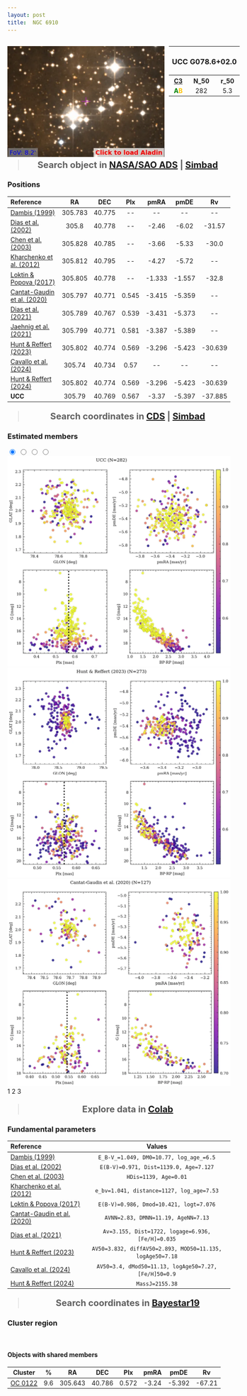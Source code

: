 ```yaml
---
layout: post
title:  NGC 6910
---
```

<div style="display: flex; justify-content: space-between; width:720px;height:250px">
<div style="text-align: center;">

<!-- Static image + data attributes for FOV and target -->
<img id="aladin_img"
     data-umami-event="aladin_load"
     src="https://raw.githubusercontent.com/ucc23/Q1P/main/plots/aladin/ngc6910.webp"
     alt="Click to load Aladin Lite" 
     style="width:355px;height:250px; cursor: pointer;"
     data-fov="0.177" 
     data-target="305.79 40.769"/>
<!-- Div to contain Aladin Lite viewer -->
<div id="aladin-lite-div" style="width:355px;height:250px;display:none;"></div>
<!-- Aladin Lite script (will be loaded after the image is clicked) -->
<script src="{{ site.baseurl }}/scripts/aladin_load.js"></script>

</div>
<!-- Left block -->

<table style="width:355px;height:250px;">
  <!-- Row 1 (title) -->
  <tr>
    <td colspan="5"><h3>UCC G078.6+02.0</h3></td>
  </tr>
  <!-- Row 2 -->
  <tr>
    <th style="text-align: center;"><a href="https://ucc.ar/faq#what-is-the-c3-parameter" title="Combined class">C3</a></th>
    <th style="text-align: center;"><div title="Stars with membership probability >50%">N_50</div></th>
    <th style="text-align: center;"><div title="Radius that contains half the members [arcmin]">r_50</div></th>
  </tr>
  <!-- Row 3 -->
  <tr>
    <td style="text-align: center;"><span style="color: green; font-weight: bold;">A</span><span style="color: #FFC300; font-weight: bold;">B</span></td>
    <td style="text-align: center;">282</td>
    <td style="text-align: center;">5.3</td>
  </tr>
</table>
</div>

> <p style="text-align:center; font-weight: bold; font-size:20px">Search object in <a data-umami-event="nasa_search" href="https://ui.adsabs.harvard.edu/search/q=%20collection%3Aastronomy%20body%3A%22NGC%206910%22&sort=date%20desc%2C%20bibcode%20desc&p_=0" target="_blank">NASA/SAO ADS</a> | <a data-umami-event="simbad_search" href="https://simbad.cds.unistra.fr/simbad/sim-id-refs?Ident=ngc6910" target="_blank">Simbad</a></p>


### Positions

| Reference    | RA    | DEC   | Plx  | pmRA  | pmDE   |  Rv  |
| :---         | :---: | :---: | :---: | :---: | :---: | :---: |
|[Dambis (1999)](https://ui.adsabs.harvard.edu/abs/1999AstL...25....7D) | 305.783 | 40.775 | -- | -- | -- | -- |
|[Dias et al. (2002)](https://ui.adsabs.harvard.edu/abs/2002A%26A...389..871D) | 305.8 | 40.778 | -- | -2.46 | -6.02 | -31.57 |
|[Chen et al. (2003)](https://ui.adsabs.harvard.edu/abs/2003AJ....125.1397C) | 305.828 | 40.785 | -- | -3.66 | -5.33 | -30.0 |
|[Kharchenko et al. (2012)](https://ui.adsabs.harvard.edu/abs/2012A%26A...543A.156K) | 305.812 | 40.795 | -- | -4.27 | -5.72 | -- |
|[Loktin & Popova (2017)](https://ui.adsabs.harvard.edu/abs/2017AstBu..72..257L) | 305.805 | 40.778 | -- | -1.333 | -1.557 | -32.8 |
|[Cantat-Gaudin et al. (2020)](https://ui.adsabs.harvard.edu/abs/2020A%26A...640A...1C) | 305.797 | 40.771 | 0.545 | -3.415 | -5.359 | -- |
|[Dias et al. (2021)](https://ui.adsabs.harvard.edu/abs/2021MNRAS.504..356D) | 305.789 | 40.767 | 0.539 | -3.431 | -5.373 | -- |
|[Jaehnig et al. (2021)](https://ui.adsabs.harvard.edu/abs/2021ApJ...923..129J) | 305.799 | 40.771 | 0.581 | -3.387 | -5.389 | -- |
|[Hunt & Reffert (2023)](https://ui.adsabs.harvard.edu/abs/2023A%26A...673A.114H) | 305.802 | 40.774 | 0.569 | -3.296 | -5.423 | -30.639 |
|[Cavallo et al. (2024)](https://ui.adsabs.harvard.edu/abs/2024AJ....167...12C) | 305.74 | 40.734 | 0.57 | -- | -- | -- |
|[Hunt & Reffert (2024)](https://ui.adsabs.harvard.edu/abs/2024A%26A...686A..42H) | 305.802 | 40.774 | 0.569 | -3.296 | -5.423 | -30.639 |
| **UCC** |305.79 | 40.769 | 0.567 | -3.37 | -5.397 | -37.885 |

> <p style="text-align:center; font-weight: bold; font-size:20px">Search coordinates in <a data-umami-event="cds_coord_search" href="https://cdsportal.u-strasbg.fr/?target=305.79,+40.769" target="_blank">CDS</a> | <a data-umami-event="simbad_coord_search" href="https://simbad.cds.unistra.fr/mobile/object_list.html?coord=305.79%2040.769&output=json&radius=5&userEntry=ngc6910" target="_blank">Simbad</a></p>

### Estimated members

<div class="carousel">
<input type="radio" name="radio-btn" id="slide1" checked>
<input type="radio" name="radio-btn" id="slide1">
<input type="radio" name="radio-btn" id="slide2">
<input type="radio" name="radio-btn" id="slide3">
<div class="slides">
<div class="slide">
<a href="https://raw.githubusercontent.com/ucc23/Q1P/main/plots/UCC/ngc6910.webp" target="_blank">
<img src="https://raw.githubusercontent.com/ucc23/Q1P/main/plots/UCC/ngc6910.webp" alt="NGC 6910 UCC">
</a>
</div>
<div class="slide">
<a href="https://raw.githubusercontent.com/ucc23/Q1P/main/plots/HUNT23/ngc6910.webp" target="_blank">
<img src="https://raw.githubusercontent.com/ucc23/Q1P/main/plots/HUNT23/ngc6910.webp" alt="NGC 6910 HUNT23">
</a>
</div>
<div class="slide">
<a href="https://raw.githubusercontent.com/ucc23/Q1P/main/plots/CANTAT20/ngc6910.webp" target="_blank">
<img src="https://raw.githubusercontent.com/ucc23/Q1P/main/plots/CANTAT20/ngc6910.webp" alt="NGC 6910 CANTAT20">
</a>
</div>
</div>
<div class="indicators">
<label for="slide1">1</label>
<label for="slide2">2</label>
<label for="slide3">3</label>
</div>
</div>


> <p style="text-align:center; font-weight: bold; font-size:20px">Explore data in <a data-umami-event="colab" href="https://colab.research.google.com/github/ucc23/ucc/blob/main/assets/notebook.ipynb" target="_blank">Colab</a></p>


### Fundamental parameters

| Reference |  Values |
| :---      |  :---:  |
| [Dambis (1999)](https://ui.adsabs.harvard.edu/abs/1999AstL...25....7D) | `E_B-V_=1.049, DM0=10.77, log_age_=6.5` |
| [Dias et al. (2002)](https://ui.adsabs.harvard.edu/abs/2002A%26A...389..871D) | `E(B-V)=0.971, Dist=1139.0, Age=7.127` |
| [Chen et al. (2003)](https://ui.adsabs.harvard.edu/abs/2003AJ....125.1397C) | `HDis=1139, Age=0.01` |
| [Kharchenko et al. (2012)](https://ui.adsabs.harvard.edu/abs/2012A%26A...543A.156K) | `e_bv=1.041, distance=1127, log_age=7.53` |
| [Loktin & Popova (2017)](https://ui.adsabs.harvard.edu/abs/2017AstBu..72..257L) | `E(B-V)=0.986, Dmod=10.421, logt=7.076` |
| [Cantat-Gaudin et al. (2020)](https://ui.adsabs.harvard.edu/abs/2020A%26A...640A...1C) | `AVNN=2.83, DMNN=11.19, AgeNN=7.13` |
| [Dias et al. (2021)](https://ui.adsabs.harvard.edu/abs/2021MNRAS.504..356D) | `Av=3.155, Dist=1722, logage=6.936, [Fe/H]=0.035` |
| [Hunt & Reffert (2023)](https://ui.adsabs.harvard.edu/abs/2023A%26A...673A.114H) | `AV50=3.832, diffAV50=2.893, MOD50=11.135, logAge50=7.18` |
| [Cavallo et al. (2024)](https://ui.adsabs.harvard.edu/abs/2024AJ....167...12C) | `AV50=3.4, dMod50=11.13, logAge50=7.27, [Fe/H]50=0.9` |
| [Hunt & Reffert (2024)](https://ui.adsabs.harvard.edu/abs/2024A%26A...686A..42H) | `MassJ=2155.38` |

> <p style="text-align:center; font-weight: bold; font-size:20px">Search coordinates in <a data-umami-event="bayestar" href="http://argonaut.skymaps.info/query?lon=78.674%20&lat=2.009&coordsys=gal&mapname=bayestar2019" target="_blank">Bayestar19</a></p>


### Cluster region

<html lang="en">
  <body>
    <center>
    <div id="plot-params"
         data-oc-name="ngc6910"
         data-ra-center="305.8"
         data-dec-center="40.77"
         data-rad-deg="5.3"
         data-plx="0.567">
    </div>
    <div id="plot-container">
        <div id="plot"></div>
    </div>
    <script defer type="module" src="{{ site.baseurl }}/scripts/radec_scatter.js"></script>
    </center>
  </body>
</html>
<br>


#### Objects with shared members

| Cluster | <span title="Percentage of members that this OC shares with the ones listed">%</span>   | RA   | DEC   | Plx   | pmRA  | pmDE  | Rv    |
| :---:   | :-: |:---: | :---: | :---: | :---: | :---: | :---: |
|[OC 0122](/_clusters/oc0122/)| 9.6 | 305.643 | 40.786 | 0.572 | -3.24 | -5.392 | -67.21 |